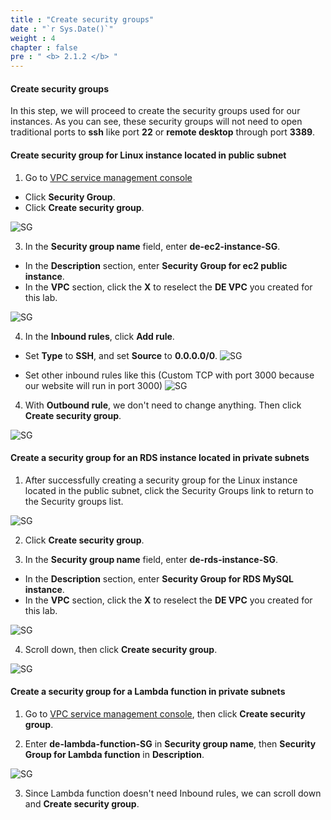 ```yaml
---
title : "Create security groups"
date : "`r Sys.Date()`"
weight : 4
chapter : false
pre : " <b> 2.1.2 </b> "
---
```


#### Create security groups

In this step, we will proceed to create the security groups used for our instances. As you can see, these security groups will not need to open traditional ports to **ssh** like port **22** or **remote desktop** through port **3389**.

#### Create security group for Linux instance located in public subnet

1. Go to [VPC service management console](https://console.aws.amazon.com/vpc)
  + Click **Security Group**.
  + Click **Create security group**.

![SG](images/2.prerequisite/04-create_security_group.png)

3. In the **Security group name** field, enter **de-ec2-instance-SG**.
  + In the **Description** section, enter **Security Group for ec2 public instance**.
  + In the **VPC** section, click the **X** to reselect the **DE VPC** you created for this lab.

![SG](images/2.prerequisite/05-set_SG_name.png)

4. In the **Inbound rules**, click **Add rule**.
  + Set **Type** to **SSH**, and set **Source** to **0.0.0.0/0**.
  ![SG](images/2.prerequisite/06_set_inbound_rule.png)
  
  + Set other inbound rules like this (Custom TCP with port 3000 because our website will run in port 3000)
  ![SG](images/2.prerequisite/07-set_other_ec2_inbound_rules.png)

4. With **Outbound rule**, we don't need to change anything. Then click **Create security group**.

![SG](images/2.prerequisite/08-outbound_rules.png)

#### Create a security group for an RDS instance located in private subnets

1. After successfully creating a security group for the Linux instance located in the public subnet, click the Security Groups link to return to the Security groups list.

![SG](images/2.prerequisite/09-create_sg.png)

2. Click **Create security group**.

3. In the **Security group name** field, enter **de-rds-instance-SG**.
  + In the **Description** section, enter **Security Group for RDS MySQL instance**.
  + In the **VPC** section, click the **X** to reselect the **DE VPC** you created for this lab.

![SG](images/2.prerequisite/10-set_SG_name.png)

4. Scroll down, then click **Create security group**.

![SG](images/2.prerequisite/11-create_new_sg.png)

#### Create a security group for a Lambda function in private subnets

1. Go to [VPC service management console](https://console.aws.amazon.com/vpc), then click **Create security group**.

2. Enter **de-lambda-function-SG** in **Security group name**, then **Security Group for Lambda function** in **Description**.

![SG](images/2.prerequisite/28-create_Lambda_sg.png)

3. Since Lambda function doesn't need Inbound rules, we can scroll down and **Create security group**.